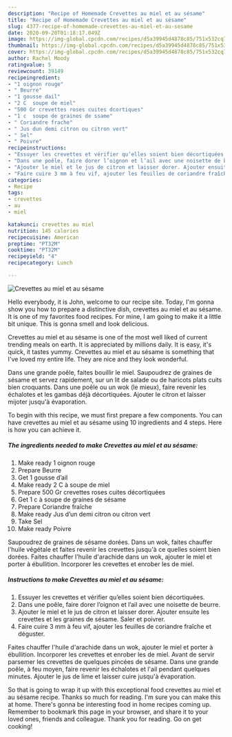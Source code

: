 ```yaml
---
description: "Recipe of Homemade Crevettes au miel et au sésame"
title: "Recipe of Homemade Crevettes au miel et au sésame"
slug: 4377-recipe-of-homemade-crevettes-au-miel-et-au-sesame
date: 2020-09-20T01:18:17.049Z
image: https://img-global.cpcdn.com/recipes/d5a39945d4878c85/751x532cq70/crevettes-au-miel-et-au-sesame-photo-principale-de-la-recette.jpg
thumbnail: https://img-global.cpcdn.com/recipes/d5a39945d4878c85/751x532cq70/crevettes-au-miel-et-au-sesame-photo-principale-de-la-recette.jpg
cover: https://img-global.cpcdn.com/recipes/d5a39945d4878c85/751x532cq70/crevettes-au-miel-et-au-sesame-photo-principale-de-la-recette.jpg
author: Rachel Moody
ratingvalue: 5
reviewcount: 39149
recipeingredient:
- "1 oignon rouge"
- " Beurre"
- "1 gousse dail"
- "2 C  soupe de miel"
- "500 Gr crevettes roses cuites dcortiques"
- "1 c  soupe de graines de ssame"
- " Coriandre frache"
- " Jus dun demi citron ou citron vert"
- " Sel"
- " Poivre"
recipeinstructions:
- "Essuyer les crevettes et vérifier qu’elles soient bien décortiquées."
- "Dans une poêle, faire dorer l’oignon et l’ail avec une noisette de beurre."
- "Ajouter le miel et le jus de citron et laisser dorer. Ajouter ensuite les crevettes et les graines de sésame. Saler et poivrer."
- "Faire cuire 3 mm à feu vif, ajouter les feuilles de coriandre fraîche et déguster."
categories:
- Recipe
tags:
- crevettes
- au
- miel

katakunci: crevettes au miel 
nutrition: 145 calories
recipecuisine: American
preptime: "PT32M"
cooktime: "PT32M"
recipeyield: "4"
recipecategory: Lunch

---
```



![Crevettes au miel et au sésame](https://img-global.cpcdn.com/recipes/d5a39945d4878c85/751x532cq70/crevettes-au-miel-et-au-sesame-photo-principale-de-la-recette.jpg)

Hello everybody, it is John, welcome to our recipe site. Today, I'm gonna show you how to prepare a distinctive dish, crevettes au miel et au sésame. It is one of my favorites food recipes. For mine, I am going to make it a little bit unique. This is gonna smell and look delicious.

Crevettes au miel et au sésame is one of the most well liked of current trending meals on earth. It is appreciated by millions daily. It is easy, it's quick, it tastes yummy. Crevettes au miel et au sésame is something that I've loved my entire life. They are nice and they look wonderful.

Dans une grande poêle, faites bouillir le miel. Saupoudrez de graines de sésame et servez rapidement, sur un lit de salade ou de haricots plats cuits bien croquants. Dans une poêle ou un wok (le mieux), faire revenir les échalotes et les gambas déjà décortiquées. Ajouter le citron et laisser mijoter jusqu&#39;à évaporation.


To begin with this recipe, we must first prepare a few components. You can have crevettes au miel et au sésame using 10 ingredients and 4 steps. Here is how you can achieve it.

<!--inarticleads1-->

##### The ingredients needed to make Crevettes au miel et au sésame:

1. Make ready 1 oignon rouge
1. Prepare  Beurre
1. Get 1 gousse d’ail
1. Make ready 2 C à soupe de miel
1. Prepare 500 Gr crevettes roses cuites décortiquées
1. Get 1 c à soupe de graines de sésame
1. Prepare  Coriandre fraîche
1. Make ready  Jus d’un demi citron ou citron vert
1. Take  Sel
1. Make ready  Poivre


Saupoudrez de graines de sésame dorées. Dans un wok, faites chauffer l&#39;huile végétale et faites revenir les crevettes jusqu&#39;à ce quelles soient bien dorées. Faites chauffer l&#39;huile d&#39;arachide dans un wok, ajouter le miel et porter à ébullition. Incorporer les crevettes et enrober les de miel. 

<!--inarticleads2-->

##### Instructions to make Crevettes au miel et au sésame:

1. Essuyer les crevettes et vérifier qu’elles soient bien décortiquées.
1. Dans une poêle, faire dorer l’oignon et l’ail avec une noisette de beurre.
1. Ajouter le miel et le jus de citron et laisser dorer. Ajouter ensuite les crevettes et les graines de sésame. Saler et poivrer.
1. Faire cuire 3 mm à feu vif, ajouter les feuilles de coriandre fraîche et déguster.


Faites chauffer l&#39;huile d&#39;arachide dans un wok, ajouter le miel et porter à ébullition. Incorporer les crevettes et enrober les de miel. Avant de servir parsemer les crevettes de quelques pincées de sésame. Dans une grande poêle, à feu moyen, faire revenir les échalotes et l&#39;ail pendant quelques minutes. Ajouter le jus de lime et laisser cuire jusqu&#39;à évaporation. 

So that is going to wrap it up with this exceptional food crevettes au miel et au sésame recipe. Thanks so much for reading. I'm sure you can make this at home. There's gonna be interesting food in home recipes coming up. Remember to bookmark this page in your browser, and share it to your loved ones, friends and colleague. Thank you for reading. Go on get cooking!

